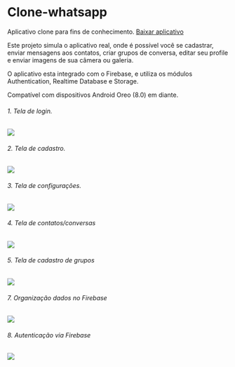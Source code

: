 # Clone-whatsapp

Aplicativo clone para fins de conhecimento. [Baixar aplicativo](cloneWhatsapp.apk)

Este projeto simula o aplicativo real, onde é possível você se cadastrar, enviar mensagens aos contatos, criar grupos de conversa, editar seu profile e enviar imagens de sua câmera ou galeria.

O aplicativo esta integrado com o Firebase, e utiliza os módulos Authentication, Realtime Database e Storage.

Compatível com dispositivos Android Oreo (8.0) em diante.


###### 1. Tela de login.

![](app/imagens/wtsLogin.png)

###### 2. Tela de cadastro.

![](app/imagens/wtsCadastro.png)

###### 3. Tela de configurações.

![](app/imagens/wtsConfiguracoes.png)

###### 4. Tela de contatos/conversas

![](app/imagens/wtsContatos.png)

###### 5. Tela de cadastro de grupos

![](app/imagens/wtsGrupos.png)

###### 7. Organização dados no Firebase

![](app/imagens/wtsFirebase1.png)

###### 8. Autenticação via Firebase

![](app/imagens/wtsFirebase2.png)
